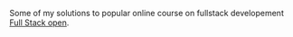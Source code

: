Some of my solutions to popular online course on fullstack developement [Full Stack open](https://fullstackopen.com/en/). 
